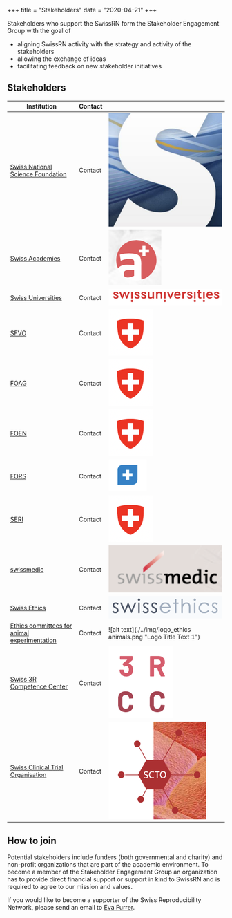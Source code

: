 +++
title = "Stakeholders"
date = "2020-04-21"
+++

Stakeholders who support the SwissRN form the Stakeholder Engagement Group with the goal of

* aligning SwissRN activity with the strategy and activity of the stakeholders 
* allowing the exchange of ideas
* facilitating feedback on new stakeholder initiatives

## Stakeholders

Institution|   Contact   |  |
--------------|-------------|---|
[Swiss National Science Foundation](http://www.snf.ch/en/Pages/default.aspx/)| Contact | ![alt text](./../img/stakeholder_snf.png "Logo Title Text 1")  |
[Swiss Academies](http://www.swiss-academies.ch/en/index/Aktuell/News.html)| Contact | ![alt text](./../img/stakeholder_swissacademies.png "Logo Title Text 1")  |
[Swiss Universities](https://www.swissuniversities.ch/en/)| Contact | ![alt text](./../img/stakeholder_swissunis.png "Logo Title Text 1")  |
[SFVO](https://www.blv.admin.ch/blv/en/home.html/)| Contact | ![alt text](./../img/logo_fsvo.png "Logo Title Text 1")  |
[FOAG](https://www.blw.admin.ch/blw/en/home.html)| Contact | ![alt text](./../img/logo_fsvo.png "Logo Title Text 1")  |
[FOEN](https://www.bafu.admin.ch/bafu/en/home.html)| Contact | ![alt text](./../img/logo_fsvo.png "Logo Title Text 1")  |
[FORS](https://forscenter.ch)| Contact | ![alt text](./../img/logo_fors.png "Logo Title Text 1")  |
[SERI](https://www.sbfi.admin.ch/sbfi/en/home.html)| Contact | ![alt text](./../img/logo_fsvo.png "Logo Title Text 1")  |
[swissmedic](https://www.swissmedic.ch/swissmedic/de/home.html)| Contact | ![alt text](./../img/logo_swissmedic.png "Logo Title Text 1")  |
[Swiss Ethics](https://swissethics.ch)| Contact | ![alt text](./../img/stakeholder_swissethics.png "Logo Title Text 1")  |
[Ethics committees for animal experimentation](http://www.akademien-schweiz.ch/en/index/Portrait/Kommissionen-AG/Kommission-fuer-Tierversuchsethik.html)| Contact | ![alt text](./../img/logo_ethics animals.png "Logo Title Text 1")  |
[Swiss 3R Competence Center](hhttps://www.swiss3rcc.org/en/)| Contact | ![alt text](./../img/stakeholder_3rcc.png "Logo Title Text 1")  |
[Swiss Clinical Trial Organisation](https://www.scto.ch/de/news.html)| Contact | ![alt text](./../img/stakeholder_scto.png "Logo Title Text 1")  |

## How to join
Potential stakeholders include funders (both governmental and charity) and non-profit organizations that are part of the academic environment. To become a member of the Stakeholder Engagement Group an organization has to provide direct financial support or support in kind to SwissRN and is required to agree to our mission and values.

If you would like to become a supporter of the Swiss Reproducibility Network, please send an email to [Eva Furrer](mailto:eva.furrer@uzh.ch).